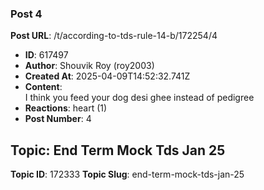 ### Post 4
**Post URL**: /t/according-to-tds-rule-14-b/172254/4
- **ID**: 617497
- **Author**: Shouvik Roy  (roy2003)
- **Created At**: 2025-04-09T14:52:32.741Z
- **Content**:  
  I think you feed your dog desi ghee instead of pedigree
- **Reactions**: heart (1)
- **Post Number**: 4

## Topic: End Term Mock Tds Jan 25
**Topic ID**: 172333
**Topic Slug**: end-term-mock-tds-jan-25

